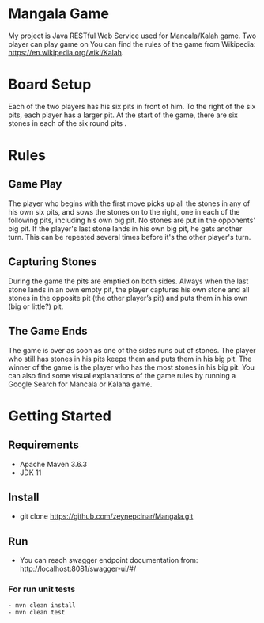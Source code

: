 
# Mangala Game

My project is Java RESTful Web Service used for Mancala/Kalah game. Two player can play game on
You can find the rules of the game from Wikipedia: https://en.wikipedia.org/wiki/Kalah.

# Board Setup

Each of the two players has his six pits in front of him. To the right of the six pits,
each player has a larger pit. At the start of the game, there are six stones in each
of the six round pits .

# Rules
## Game Play

The player who begins with the first move picks up all the stones in any of his
own six pits, and sows the stones on to the right, one in each of the following
pits, including his own big pit. No stones are put in the opponents' big pit. If the
player's last stone lands in his own big pit, he gets another turn. This can be
repeated several times before it's the other player's turn.

## Capturing Stones

During the game the pits are emptied on both sides. Always when the last stone
lands in an own empty pit, the player captures his own stone and all stones in the
opposite pit (the other player’s pit) and puts them in his own (big or little?) pit.

## The Game Ends
The game is over as soon as one of the sides runs out of stones. The player who
still has stones in his pits keeps them and puts them in his big pit. The winner of
the game is the player who has the most stones in his big pit.
You can also find some visual explanations of the game rules by running a
Google Search for Mancala or Kalaha game.

# Getting Started

## Requirements
- Apache Maven 3.6.3
- JDK 11

## Install
- git clone https://github.com/zeynepcinar/Mangala.git

## Run
- You can reach swagger endpoint documentation from: http://localhost:8081/swagger-ui/#/

### For run unit tests
```
- mvn clean install
- mvn clean test
```
